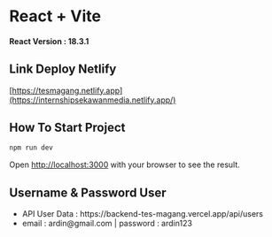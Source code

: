 # React + Vite

#### React Version : 18.3.1

## Link Deploy Netlify
[https://tesmagang.netlify.app](https://internshipsekawanmedia.netlify.app/)
## How To Start Project
```bash
npm run dev
```
Open [http://localhost:3000](http://localhost:3000) with your browser to see the result.

## Username & Password User
<ul>
<li>API User Data : https://backend-tes-magang.vercel.app/api/users</li>
<li>email : ardin@gmail.com | password : ardin123</li>
</ul>
